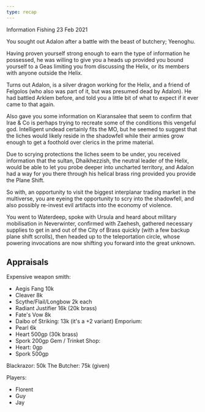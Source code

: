 ```yaml
---
type: recap
---
```


Information Fishing
23 Feb 2021

You sought out Adalon after a battle with the beast of butchery; Yeenoghu.

Having proven yourself strong enough to earn the type of information he possessed, he was willing to give you a heads up provided you bound yourself to a Geas limiting you from discussing the Helix, or its members with anyone outside the Helix.

Turns out Adalon, is a silver dragon working for the Helix, and a friend of Felgolos (who also was part of it, but was presumed dead by Adalon). He had battled Arklem before, and told you a little bit of what to expect if it ever came to that again.

Also gave you some information on Kiaransalee that seem to confirm that Irae & Co is perhaps trying to recreate some of the conditions this vengeful god. Intelligent undead certainly fits the MO, but he seemed to suggest that the liches would likely reside in the shadowfell while their armies grow enough to get a foothold over clerics in the prime material.

Due to scrying protections the liches seem to be under, you received information that the sultan, Dhaikhezzish, the neutral leader of the Helix, would be able to let you probe deeper into uncharted territory, and Adalon had a way for you there through his helical brass ring provided you provide the Plane Shift.

So with, an opportunity to visit the biggest interplanar trading market in the multiverse, you are eyeing the opportunity to scry into the shadowfell, and also possibly re-invest evil artifacts into the economy of violence.

You went to Waterdeep, spoke with Ursula and heard about military mobilisation in Neverwinter, confirmed with Zaehesh, gathered necessary supplies to get in and out of the City of Brass quickly (with a few backup plane shift scrolls), then headed up to the teleportation circle, whose powering invocations are now shifting you forward into the great unknown.

## Appraisals
Expensive weapon smith:
- Aegis Fang 10k
- Cleaver 8k
- Scythe/Flail/Longbow 2k each
- Radiant Justifier 16k (20k brass)
- Fate's Vow 8k
- Daibo of Striking: 13k (it's a +2 variant)
Emporium:
- Pearl 6k
- Heart 500gp (30k brass)
- Spork 200gp
Gem / Trinket Shop:
- Heart: 0gp
- Spork 500gp

Blackrazor: 50k
The Butcher: 75k (given)

Players:
- Florent
- Guy
- Jay
